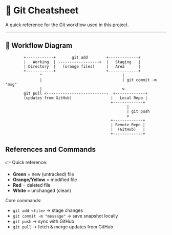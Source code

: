 # 📝 Git Cheatsheet

A quick reference for the Git workflow used in this project.

---

## 🔁 Workflow Diagram

```text
        +------------+       git add        +-------------+
        |   Working  | ------------------>  |   Staging   |
        | Directory  |   (orange files)     |   Area      |
        +------------+                      +-------------+
               ^                                   |
               |                                   | git commit -m "msg"
               |                                   v
        git pull <---------------------------  +-------------+
        (updates from GitHub)                 |   Local Repo |
                                              +-------------+
                                                     |
                                                     | git push
                                                     v
                                              +-------------+
                                              | Remote Repo |
                                              |  (GitHub)   |
                                              +-------------+
```

## References and Commands

👉 Quick reference:
- **Green** = new (untracked) file
- **Orange/Yellow** = modified file
- **Red** = deleted file
- **White** = unchanged (clean)

Core commands:
- `git add <file>` → stage changes
- `git commit -m "message"` → save snapshot locally
- `git push` → sync with GitHub
- `git pull` → fetch & merge updates from GitHub

```
